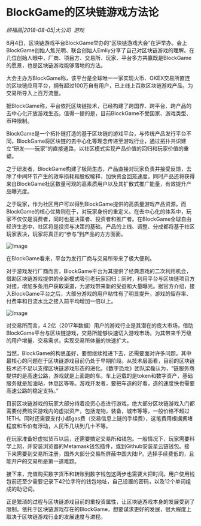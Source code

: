 # BlockGame的区块链游戏方法论

*顾福昌|2018-08-05|大公司 
                                                游戏*

8月4日，区块链游戏平台BlockGame举办的“区块链游戏大会”在沪举办。会上BlockGame创始人焦光明、联合创始人Emliy分享了自己对区块链游戏的理解。在几位创始人眼中，厂商、项目方、交易所、玩家、平台多方共赢既是BlockGame的愿景，也是区块链游戏能够落地的方法。

大会主办方BlockGame称，该平台是全球唯一一家实现火币、OKEX交易所直连的区块链应用平台，拥有超过100万自有用户，已上线上百款区块链游戏产品，为交易所导入上百万流量。

据BlockGame称，平台依托区块链技术，已经构建了跨国界、跨平台、跨产品的去中心化开放游戏生态。值得一提的是，目前BlockGame不受国家、游戏类型、币种限制。

BlockGame是一个拓扑链打造的基于区块链的游戏平台，与传统产品发行平台不同，BlockGame将区块链的去中心化等理念传递至游戏行业，通过拓扑共识建立“研发——玩家”的直接通路，以社区模式实现产品价值的回归和玩家价值的重塑。

之于研发者，BlockGame构建了极简生态，产品直接对玩家负责并接受反馈，去除了中间环节产生的效率损耗和股权稀释，加快资金回笼速度。同时产品还将获得来自BlockGame社区数量可观的高素质用户以及其扩散式推广能量，有效提升产品曝光度。

之于玩家，作为社区用户可以得到BlockGame提供的高质量游戏产品资源。而BlockGame的核心优势则在于，对玩家身份的重定义。在去中心化的体系中，玩家不仅仅是消费者，同时也是决策者、投资者和推广者。在BlockGame全球自由经济生态中，社区将是投资与决策的基础，产品的上线、调整、分成都将基于社区玩家表决，玩家将真正的“参与”到产品的方方面面。

![Image](http://p3.pstatp.com/large/pgc-image/153351660233147c598807d)

在BlockGame看来，平台为发行厂商与交易所带来了极大便利。

对于游戏发行厂商而言，BlockGame平台为其提供了经典游戏的二次利用机会，借助区块链游戏提供的全新模式吸引老玩家回归；同时，利用平台与区块链项目方对接，增加多条用户获取渠道，为游戏带来新的受益和大量曝光。据官方介绍，接入BlockGame平台之后，大部分游戏的用户粘性有了明显提升，游戏的留存率、付费率和日流水比之接入前平均增加一倍以上。

![Image](http://p1.pstatp.com/large/pgc-image/15335166026300d841aaf5d)

对交易所而言，4.2亿（2017年数据）用户的游戏行业是其潜在的庞大市场，借助BlockGame平台与区块链游戏，交易所能够快速切入游戏市场，为其带来千万级的用户增量、交易需求，实现交易所体量的快速扩大。

当然，BlockGame的构思虽好，要想继续推进下去，还需要面对许多问题。其中最核心的问题在于区块链游戏目前仍处于早期阶段。从技术层面看，目前的区块链技术还不足以支撑区块链游戏形态的进化。《数字恐龙》团队梁磊认为，“链服务商提供的是高速公路，游戏就是上面跑的车。车上运载的是token和数字资产，基础服务就是加油站，休息区等等。游戏开发者，要把车造的好看，造的速度快也需要高速公路的稳定支持。”

目前区块链游戏的玩家大部分持着投资心态进行游戏，绝大部分区块链游戏入门都需要付费购买游戏内的虚拟资产，包括宠物，装备，城市等等，一般价格不超过1ETH。同时还需要支付小额gas费（交易信息上链的手续费），这笔费用根据拥堵程度和币价有浮动，人民币几块到几十不等。

在玩家准备好虚拟货币以后，还需要搞定交易所和钱包。一般情况下，玩家需要科学上网，并安装浏览器的Metamask钱包插件，或到Github安装星云链钱包。接下来需要到交易所注册，国外大部分交易所屏蔽中国大陆IP。选择手续费低的，且能开户的交易所是第一道难题。

接下来，充值购买数字货币和转账到数字钱包这两步也需要大把时间。用户使用钱包前还至少需要记录下42位字符的钱包地址，自己设置的密码，以及12个单词组成的助记词。

正是繁琐的过程与区块链游戏目前的重投资属性，让区块链游戏本身的发展受到了限制。依托于区块链游戏存在的BlockGame，想要谋求更好的发展，很大程度上取决于区块链游戏行业的发展速度与进程。

